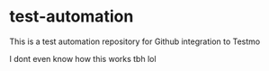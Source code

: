 # test-automation
This is a test automation repository for Github integration to Testmo

I dont even know how this works tbh lol
